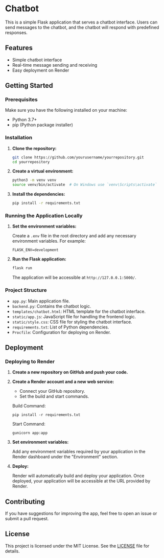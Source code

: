 # Chatbot

This is a simple Flask application that serves a chatbot interface. Users can send messages to the chatbot, and the chatbot will respond with predefined responses.

## Features

- Simple chatbot interface
- Real-time message sending and receiving
- Easy deployment on Render

## Getting Started

### Prerequisites

Make sure you have the following installed on your machine:

- Python 3.7+
- pip (Python package installer)

### Installation

1. **Clone the repository:**

    ```bash
    git clone https://github.com/yourusername/yourrepository.git
    cd yourrepository
    ```

2. **Create a virtual environment:**

    ```bash
    python3 -m venv venv
    source venv/bin/activate  # On Windows use `venv\Scripts\activate`
    ```

3. **Install the dependencies:**

    ```bash
    pip install -r requirements.txt
    ```

### Running the Application Locally

1. **Set the environment variables:**

    Create a `.env` file in the root directory and add any necessary environment variables. For example:
    ```env
    FLASK_ENV=development
    ```

2. **Run the Flask application:**

    ```bash
    flask run
    ```

    The application will be accessible at `http://127.0.0.1:5000/`.

### Project Structure


- `app.py`: Main application file.
- `backend.py`: Contains the chatbot logic.
- `templates/chatbot.html`: HTML template for the chatbot interface.
- `static/app.js`: JavaScript file for handling the frontend logic.
- `static/style.css`: CSS file for styling the chatbot interface.
- `requirements.txt`: List of Python dependencies.
- `Procfile`: Configuration for deploying on Render.

## Deployment

### Deploying to Render

1. **Create a new repository on GitHub and push your code.**

2. **Create a Render account and a new web service:**

    - Connect your GitHub repository.
    - Set the build and start commands.

    Build Command:
    ```
    pip install -r requirements.txt
    ```

    Start Command:
    ```
    gunicorn app:app
    ```

3. **Set environment variables:**

    Add any environment variables required by your application in the Render dashboard under the "Environment" section.

4. **Deploy:**

    Render will automatically build and deploy your application. Once deployed, your application will be accessible at the URL provided by Render.

## Contributing

If you have suggestions for improving the app, feel free to open an issue or submit a pull request.

## License

This project is licensed under the MIT License. See the [LICENSE](LICENSE) file for details.
